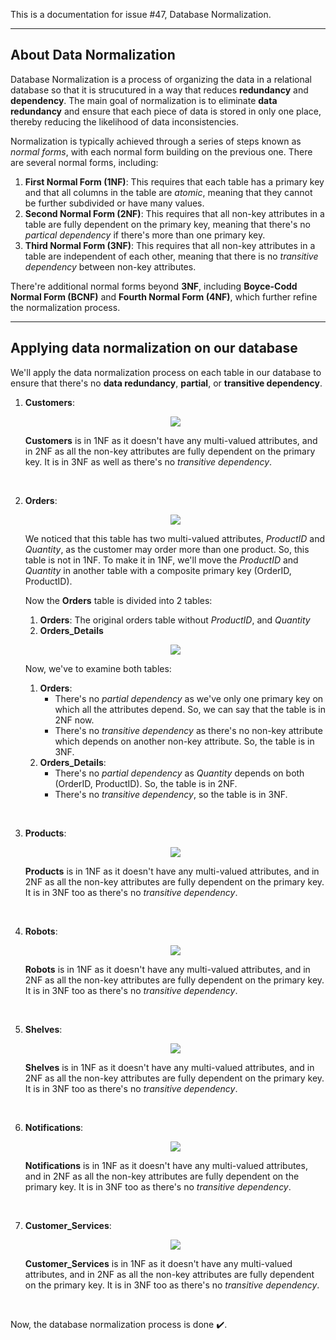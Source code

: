 This is a documentation for issue #47, Database Normalization.

<hr>

## About Data Normalization ##

Database Normalization is a process of organizing the data in a relational database so that it is strucutured in a way that reduces __redundancy__ and __dependency__. The main goal of normalization is to eliminate __data redundancy__ and ensure that each piece of data is stored in only one place, thereby reducing the likelihood of data inconsistencies.

Normalization is typically achieved through a series of steps known as _normal forms_, with each normal form building on the previous one. There are several normal forms, including:
1. __First Normal Form (1NF)__: This requires that each table has a primary key and that all columns in the table are _atomic_, meaning that they cannot be further subdivided or have many values.
2. __Second Normal Form (2NF)__: This requires that all non-key attributes in a table are fully dependent on the primary key, meaning that there's no _partical dependency_ if there's more than one primary key.
3. __Third Normal Form (3NF)__: This requires that all non-key attributes in a table are independent of each other, meaning that there is no _transitive dependency_ between non-key attributes.

There're additional normal forms beyond __3NF__, including __Boyce-Codd Normal Form (BCNF)__ and __Fourth Normal Form (4NF)__, which further refine the normalization process.

<hr>

## Applying data normalization on our database ##

We'll apply the data normalization process on each table in our database to ensure that there's no __data redundancy__, __partial__, or __transitive dependency__.

1. __Customers__:

   <p align="center">
   <img src="https://user-images.githubusercontent.com/70551007/232264280-51adee4c-80d2-4f9c-9202-cb971ccdd936.png">
   </p>

   __Customers__ is in 1NF as it doesn't have any multi-valued attributes, and in 2NF as all the non-key attributes are fully dependent on the primary key. It is in 3NF as well as there's no _transitive dependency_.

<br>

2. __Orders__:
   
   <p align="center">
   <img src="https://user-images.githubusercontent.com/70551007/232264285-3d3fce2b-0efd-4daa-b1e1-60b749b6e611.png">
   </p>

   We noticed that this table has two multi-valued attributes, _ProductID_ and _Quantity_, as the customer may order more than one product.
   So, this table is not in 1NF. To make it in 1NF, we'll move the _ProductID_ and _Quantity_ in another table with a composite primary key (OrderID, ProductID).

   Now the __Orders__ table is divided into 2 tables:
   1. __Orders__: The original orders table without _ProductID_, and _Quantity_
   2. __Orders_Details__

   <p align="center">
   <img src="https://user-images.githubusercontent.com/70551007/232264325-762a2b76-c870-4ae8-95f6-8894a2447a69.png">
   </p>

   Now, we've to examine both tables:
   1. __Orders__:
      - There's no _partial dependency_ as we've only one primary key on which all the attributes depend. So, we can say that the table is in 2NF now.         
      - There's no _transitive dependency_ as there's no non-key attribute which depends on another non-key attribute. So, the table is in 3NF.
   2. __Orders_Details__:
      - There's no _partial dependency_ as _Quantity_ depends on both (OrderID, ProductID). So, the table is in 2NF.
      - There's no _transitive dependency_, so the table is in 3NF.

<br>

3. __Products__:
      
   <p align="center">
   <img src="https://user-images.githubusercontent.com/70551007/232264334-3856d203-6906-49b0-aeb6-86d9cea07144.png">
   </p>

   __Products__ is in 1NF as it doesn't have any multi-valued attributes, and in 2NF as all the non-key attributes are fully dependent on the primary key. It is in 3NF too as there's no _transitive dependency_.

<br>

4. __Robots__:
   
   <p align="center">
   <img src="https://user-images.githubusercontent.com/70551007/232264344-f4af69dc-207d-401e-ac65-dc2cfc74c08e.png">
   </p>

   __Robots__ is in 1NF as it doesn't have any multi-valued attributes, and in 2NF as all the non-key attributes are fully dependent on the primary key. It is in 3NF too as there's no _transitive dependency_.

<br>

5. __Shelves__:

   <p align="center">
   <img src="https://user-images.githubusercontent.com/70551007/232264353-0f11a194-8421-4af3-8417-a7b6104160dd.png">
   </p>

   __Shelves__ is in 1NF as it doesn't have any multi-valued attributes, and in 2NF as all the non-key attributes are fully dependent on the primary key. It is in 3NF too as there's no _transitive dependency_.

<br>

6. __Notifications__:
   
   <p align="center">
   <img src="https://user-images.githubusercontent.com/70551007/232258545-e6bfe7aa-89ef-4636-953b-71954eeb5ff9.png">
   </p>

   __Notifications__ is in 1NF as it doesn't have any multi-valued attributes, and in 2NF as all the non-key attributes are fully dependent on the primary key. It is in 3NF too as there's no _transitive dependency_.

<br>

7. __Customer_Services__:
   
   <p align="center">
   <img src="https://user-images.githubusercontent.com/70551007/232264367-825a6baa-9c3e-4231-9727-723ba9c8de8d.png">
   </p>

   __Customer_Services__ is in 1NF as it doesn't have any multi-valued attributes, and in 2NF as all the non-key attributes are fully dependent on the primary key. It is in 3NF too as there's no _transitive dependency_.

<br>

Now, the database normalization process is done :heavy_check_mark:.
